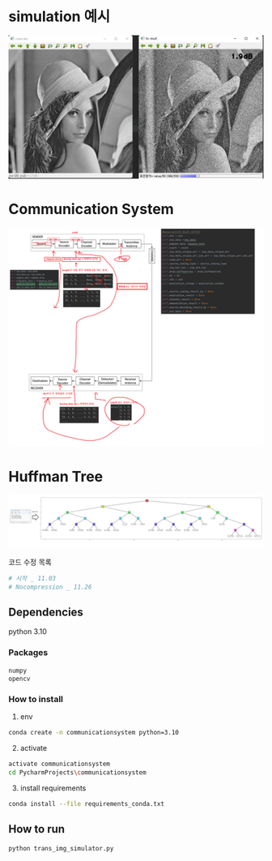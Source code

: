 # simulation 예시
![EX_trans_img_simulator](for_study/EX_trans_img_simulator.png)
# Communication System
![system_diagram](for_study/system_diagram.png)
# Huffman Tree
![result_huffman](for_study/result_huffman.png)

코드 수정 목록
```python
# 시작 _ 11.03
# Nocompression _ 11.26
```

## Dependencies
python 3.10

### Packages
```
numpy
opencv
```

### How to install
1. env
```sh
conda create -n communicationsystem python=3.10
```
2. activate
```sh
activate communicationsystem
cd PycharmProjects\communicationsystem
```

3. install requirements
```sh
conda install --file requirements_conda.txt
``` 

## How to run

```sh
python trans_img_simulator.py
``` 
